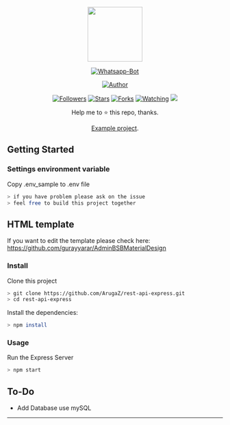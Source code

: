 <p align="center">
<img src="https://avatars2.githubusercontent.com/u/53950128?s=460&u=09f530e3326f710c4e0f9106f094eeea5429f86d&v=4" width="128" height="128"/>
</p>
<p align="center">
<a href="#"><img title="Whatsapp-Bot" src="https://img.shields.io/badge/rest%20api%20express-green?colorA=%23ff0000&colorB=%23017e40&style=for-the-badge"></a>
</p>
<p align="center">
<a href="https://github.com/ArugaZ"><img title="Author" src="https://img.shields.io/badge/AUTHOR-ARUGAZ-orange.svg?style=for-the-badge&logo=github"></a>
</p>
<p align="center">
<a href="https://github.com/arugaz/followers"><img title="Followers" src="https://img.shields.io/github/followers/arugaz?color=blue&style=flat-square"></a>
<a href="https://github.com/arugaz/rest-api-express/stargazers/"><img title="Stars" src="https://img.shields.io/github/stars/arugaz/rest-api-express?color=red&style=flat-square"></a>
<a href="https://github.com/arugaz/rest-api-express/network/members"><img title="Forks" src="https://img.shields.io/github/forks/arugaz/rest-api-express?color=red&style=flat-square"></a>
<a href="https://github.com/arugaz/rest-api-express/watchers"><img title="Watching" src="https://img.shields.io/github/watchers/arugaz/rest-api-express?label=Watchers&color=blue&style=flat-square"></a>
<a href="https://hits.seeyoufarm.com"><img src="https://hits.seeyoufarm.com/api/count/incr/badge.svg?url=https%3A%2F%2Fgithub.com%2FArugaZ%2Frest-api-express&count_bg=%2379C83D&title_bg=%23555555&icon=probot.svg&icon_color=%2300FF6D&title=hits&edge_flat=false"/></a>
</p>
<div align="center">

Help me to ⭐️ this repo, thanks.
<p align="center"><a href="http://example.restfulapi.my.id/">Example project</a>.</p>
</div>

## Getting Started

### Settings environment variable
Copy .env_sample to .env file

```bash
> if you have problem please ask on the issue
> feel free to build this project together
```

## HTML template
If you want to edit the template please check here: https://github.com/gurayyarar/AdminBSBMaterialDesign

### Install
Clone this project

```bash
> git clone https://github.com/ArugaZ/rest-api-express.git
> cd rest-api-express
```

Install the dependencies:

```bash
> npm install 
```

### Usage
Run the Express Server

```bash
> npm start
```

## To-Do
 - Add Database use mySQL
 
---
